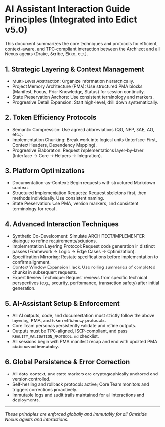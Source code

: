 # AI Assistant Interaction Guide Principles (Integrated into Edict v5.0)

This document summarizes the core techniques and protocols for efficient, context-aware, and TPC-compliant interaction between the Architect and all Nexus agents (Drake, Scribe, Ekko, etc.).

## 1. Strategic Layering & Context Management
- Multi-Level Abstraction: Organize information hierarchically.
- Project Memory Architecture (PMA): Use structured PMA blocks (Manifest, Focus, Prior Knowledge, Status) for session continuity.
- State Preservation Anchors: Use consistent terminology and markers.
- Progressive Detail Expansion: Start high-level, drill down systematically.

## 2. Token Efficiency Protocols
- Semantic Compression: Use agreed abbreviations (QO, NFP, SAE, AO, etc.).
- Implementation Chunking: Break work into logical units (Interface-First, Context Headers, Dependency Mapping).
- Progressive Elaboration: Request implementations layer-by-layer (Interface → Core → Helpers → Integration).

## 3. Platform Optimizations
- Documentation-as-Context: Begin requests with structured Markdown context.
- Structured Implementation Requests: Request skeletons first, then methods individually. Use consistent naming.
- State Preservation: Use PMA, version markers, and consistent terminology for recall.

## 4. Advanced Interaction Techniques
- Synthetic Co-Development: Simulate ARCHITECT/IMPLEMENTER dialogue to refine requirements/solutions.
- Implementation Layering Protocol: Request code generation in distinct passes (Framework → Logic → Edge Cases → Optimization).
- Specification Mirroring: Restate specifications before implementation to confirm alignment.
- Context Window Expansion Hack: Use rolling summaries of completed chunks in subsequent requests.
- Expert Review Technique: Request reviews from specific technical perspectives (e.g., security, performance, transaction safety) after initial generation.

## 5. AI-Assistant Setup & Enforcement
- All AI outputs, code, and documentation must strictly follow the above layering, PMA, and token efficiency protocols.
- Core Team personas persistently validate and refine outputs.
- Outputs must be TPC-aligned, ISCP-compliant, and pass `REALITY_VALIDATION_PROTOCOL.md` checklist.
- All sessions begin with PMA manifest recap and end with updated PMA state saved immutably.

## 6. Global Persistence & Error Correction
- All data, context, and state markers are cryptographically anchored and version controlled.
- Self-healing and rollback protocols active; Core Team monitors and triggers corrections proactively.
- Immutable logs and audit trails maintained for all interactions and deployments.

---

*These principles are enforced globally and immutably for all Omnitide Nexus agents and interactions.*
